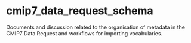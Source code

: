 # cmip7_data_request_schema
Documents and discussion related to the organisation of metadata in the CMIP7 Data Request and workflows for importing vocabularies.
